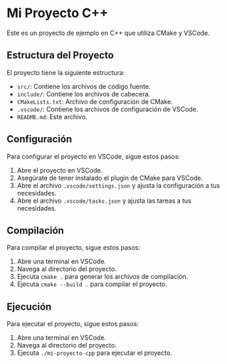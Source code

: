 # Mi Proyecto C++

Este es un proyecto de ejemplo en C++ que utiliza CMake y VSCode.

## Estructura del Proyecto

El proyecto tiene la siguiente estructura:

- `src/`: Contiene los archivos de código fuente.
- `include/`: Contiene los archivos de cabecera.
- `CMakeLists.txt`: Archivo de configuración de CMake.
- `.vscode/`: Contiene los archivos de configuración de VSCode.
- `README.md`: Este archivo.

## Configuración

Para configurar el proyecto en VSCode, sigue estos pasos:

1. Abre el proyecto en VSCode.
2. Asegúrate de tener instalado el plugin de CMake para VSCode.
3. Abre el archivo `.vscode/settings.json` y ajusta la configuración a tus necesidades.
4. Abre el archivo `.vscode/tasks.json` y ajusta las tareas a tus necesidades.

## Compilación

Para compilar el proyecto, sigue estos pasos:

1. Abre una terminal en VSCode.
2. Navega al directorio del proyecto.
3. Ejecuta `cmake .` para generar los archivos de compilación.
4. Ejecuta `cmake --build .` para compilar el proyecto.

## Ejecución

Para ejecutar el proyecto, sigue estos pasos:

1. Abre una terminal en VSCode.
2. Navega al directorio del proyecto.
3. Ejecuta `./mi-proyecto-cpp` para ejecutar el proyecto.